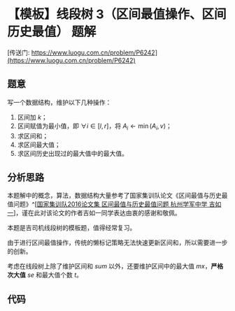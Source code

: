 # 【模板】线段树 3（区间最值操作、区间历史最值） 题解

[传送门: https://www.luogu.com.cn/problem/P6242](https://www.luogu.com.cn/problem/P6242)

## 题意

写一个数据结构，维护以下几种操作：

1. 区间加 $k$；
2. 区间赋值为最小值，即 $\forall i \in [l, r]$，将 $A_i \leftarrow \min(A_i, v)$；
3. 求区间和；
4. 求区间最大值；
5. 求区间历史出现过的最大值中的最大值。

## 分析思路

本题解中的概念，算法，数据结构大量参考了国家集训队论文《区间最值与历史最值问题》^[[国家集训队2016论文集 区间最值与历史最值问题 杭州学军中学 吉如一](https://github.com/enkerewpo/OI-Public-Library/blob/master/IOI%E4%B8%AD%E5%9B%BD%E5%9B%BD%E5%AE%B6%E5%80%99%E9%80%89%E9%98%9F%E8%AE%BA%E6%96%87/%E5%9B%BD%E5%AE%B6%E9%9B%86%E8%AE%AD%E9%98%9F2016%E8%AE%BA%E6%96%87%E9%9B%86.pdf#page=103)]，谨在此对该论文的作者吉如一同学表达由衷的感谢和敬佩。

本题是吉司机线段树的模板题，值得经常复习。

由于进行区间最值操作，传统的懒标记策略无法快速更新区间和，所以需要进一步的创新。

考虑在线段树上除了维护区间和 $sum$ 以外，还要维护区间中的最大值 $mx$，**严格次大值** $se$ 和最大值个数 $t$。



## 代码

```cpp
```